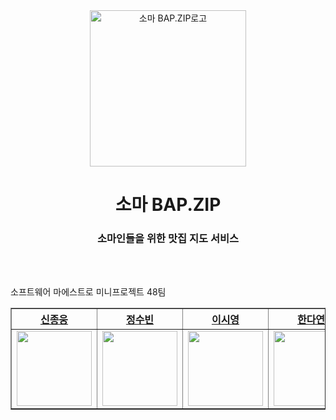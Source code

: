 <div align="center">
<a href="https://danverse.vercel.app/">
<img align="center" src="https://smbap.vercel.app/logo240.webp" width='250' alt="소마 BAP.ZIP로고"/>
</a>

<br>

# 소마 BAP.ZIP

### 소마인들을 위한 <strong>맛집 지도 서비스</strong>

<br/><br/>

</div>

소프트웨어 마에스트로 미니프로젝트 48팀

<div align="center">
    <table border="1">
        <th><a href="https://github.com/ShinJongUng">신종웅</a></th>
        <th><a href="https://github.com/SoobinJung1013">정수빈</a></th>
        <th><a href="https://github.com/ShinJongUng">이시영</a></th>
        <th><a href="https://github.com/HanDaYeon-coder">한다연</a></th>
        <th><a href="https://github.com/thguss">김소현</a></th>
        <tr>
            <td>
                <img src="https://avatars.githubusercontent.com/u/65454966" width='120' />
            </td>
            <td>
                <img src="https://avatars.githubusercontent.com/u/76704035?v=4" width='120' />
            </td>
            <td>
                <img src="https://avatars.githubusercontent.com/u/60744262?v=4" width='120' />
            </td>
            <td>
                <img src="https://avatars.githubusercontent.com/u/75533232?v=4" width='120' />
            </td>
            <td>
                <img src="https://avatars.githubusercontent.com/u/55437339?v=4" width='120' />
            </td>
        </tr>
    </table>
</div>
<br/>
<br/>
